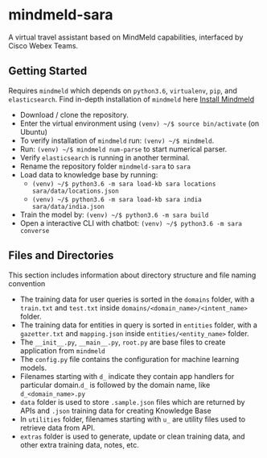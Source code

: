 # mindmeld-sara
A virtual travel assistant based on MindMeld capabilities, interfaced by Cisco Webex Teams.

## Getting Started
Requires `mindmeld` which depends on `python3.6`, `virtualenv`, `pip`, and `elasticsearch`.
Find in-depth installation of `mindmeld` here [Install Mindmeld](https://www.mindmeld.com/docs/userguide/getting_started.html)
- Download / clone the repository.
- Enter the virtual environment using `(venv) ~/$ source bin/activate` (on Ubuntu)
- To verify installation of `mindmeld` run: `(venv) ~/$ mindmeld`.
- Run: `(venv) ~/$ mindmeld num-parse` to start numerical parser.
- Verify `elasticsearch` is running in another terminal. 
- Rename the repository folder `mindmeld-sara` to `sara`
- Load data to knowledge base by running:
  - `(venv) ~/$ python3.6 -m sara load-kb sara locations sara/data/locations.json`
  - `(venv) ~/$ python3.6 -m sara load-kb sara india sara/data/india.json`
- Train the model by: `(venv) ~/$ python3.6 -m sara build`
- Open a interactive CLI with chatbot: `(venv) ~/$ python3.6 -m sara converse`

## Files and Directories
This section includes information about directory structure and file naming convention
- The training data for user queries is sorted in the `domains` folder, with a `train.txt` and `test.txt` inside `domains/<domain_name>/<intent_name>` folder.
- The training data for entities in query is sorted in `entities` folder, with a `gazetter.txt` and `mapping.json` inside `entities/<entity_name>` folder.
- The `__init__.py`, `__main__.py`, `root.py` are base files to create application from `mindmeld`
- The `config.py` file contains the configuration for machine learning models.
- Filenames starting with `d_` indicate they contain app handlers for particular domain.`d_` is followed by the domain name, like `d_<domain_name>.py`
- `data` folder is used to store `.sample.json` files which are returned by APIs and `.json` training data for creating Knowledge Base
- In `utilities` folder, filenames starting with `u_` are utility files used to retrieve data from API.
- `extras` folder is used to generate, update or clean training data, and other extra training data, notes, etc.